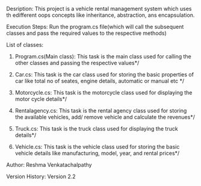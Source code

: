 Desription: This project is a vehicle rental management system which uses th edifferent oops concepts like inheritance, abstraction, ans encapsulation.  

Execution Steps: Run the program.cs file(which will call the subsequent classes and pass the required values to the respective methods)

List of classes:

1) Program.cs(Main class): This task is the main class used for calling the other classes and passing the respective values*/

2) Car.cs: This task is the car class used for storing the basic properties of car like total no of seates, engine details, automatic or manual etc */

3) Motorcycle.cs: This task is the motorcycle class used for displaying the motor cycle details*/

4) Rentalagency.cs: This task is the rental agency class used for storing the available vehicles, add/ remove vehicle and calculate the revenues*/

5) Truck.cs:  This task is the truck class used for displaying the truck details*/

6) Vehicle.cs: This task is the vehicle class used for storing the basic vehicle details like manufacturing, model, year, and rental prices*/


Author: Reshma Venkatachalpathy

Version History: Version 2.2
